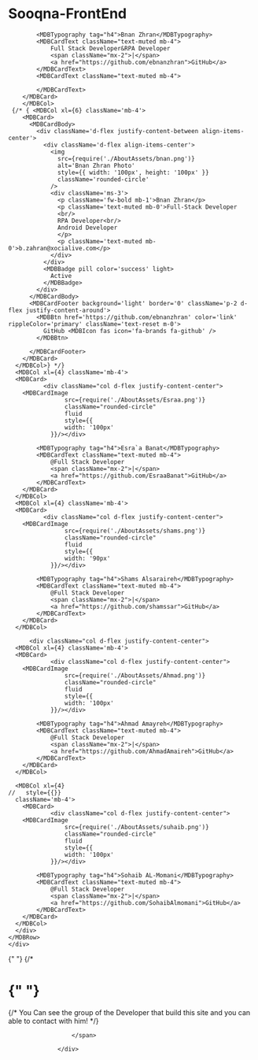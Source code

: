# Sooqna-FrontEnd

<div className="col d-flex justify-content-center">
    <MDBRow>
       <MDBCol xl={4} >
        <MDBCard>
            <div className="col d-flex justify-content-center">
        <MDBCardImage
                    src={require('./AboutAssets/bnan.png')}
                    className="rounded-circle"
                    fluid
                    style={{
                    width: '100px'
                }}/></div>
            
            <MDBTypography tag="h4">Bnan Zhran</MDBTypography>
            <MDBCardText className="text-muted mb-4">
                Full Stack Developer&RPA Developer
                <span className="mx-2">|</span>
                <a href="https://github.com/ebnanzhran">GitHub</a>
            </MDBCardText>
            <MDBCardText className="text-muted mb-4">

            </MDBCardText>
        </MDBCard>
        </MDBCol> 
     {/* { <MDBCol xl={6} className='mb-4'>
        <MDBCard>
          <MDBCardBody>
            <div className='d-flex justify-content-between align-items-center'>
              <div className='d-flex align-items-center'>
                <img
                  src={require('./AboutAssets/bnan.png')}
                  alt='Bnan Zhran Photo'
                  style={{ width: '100px', height: '100px' }}
                  className='rounded-circle'
                />
                <div className='ms-3'>
                  <p className='fw-bold mb-1'>Bnan Zhran</p>
                  <p className='text-muted mb-0'>Full-Stack Developer
                  <br/>
                  RPA Developer<br/>
                  Android Developer
                  </p>
                  <p className='text-muted mb-0'>b.zahran@xocialive.com</p>
                </div>
              </div>
              <MDBBadge pill color='success' light>
                Active
              </MDBBadge>
            </div>
          </MDBCardBody>
          <MDBCardFooter background='light' border='0' className='p-2 d-flex justify-content-around'>
            <MDBBtn href='https://github.com/ebnanzhran' color='link' rippleColor='primary' className='text-reset m-0'>
              GitHub <MDBIcon fas icon='fa-brands fa-github' />
            </MDBBtn>
           
          </MDBCardFooter>
        </MDBCard>
      </MDBCol>} */}
      <MDBCol xl={4} className='mb-4'>
      <MDBCard>
              <div className="col d-flex justify-content-center">
        <MDBCardImage
                    src={require('./AboutAssets/Esraa.png')}
                    className="rounded-circle"
                    fluid
                    style={{
                    width: '100px'
                }}/></div>
            
            <MDBTypography tag="h4">Esra`a Banat</MDBTypography>
            <MDBCardText className="text-muted mb-4">
                @Full Stack Developer
                <span className="mx-2">|</span>
                <a href="https://github.com/EsraaBanat">GitHub</a>
            </MDBCardText>
        </MDBCard>
      </MDBCol>
      <MDBCol xl={4} className='mb-4'>
      <MDBCard>
              <div className="col d-flex justify-content-center">
        <MDBCardImage
                    src={require('./AboutAssets/shams.png')}
                    className="rounded-circle"
                    fluid
                    style={{
                    width: '90px'
                }}/></div>
            
            <MDBTypography tag="h4">Shams Alsaraireh</MDBTypography>
            <MDBCardText className="text-muted mb-4">
                @Full Stack Developer
                <span className="mx-2">|</span>
                <a href="https://github.com/shamssar">GitHub</a>
            </MDBCardText>
        </MDBCard>
      </MDBCol>
      
          <div className="col d-flex justify-content-center">
      <MDBCol xl={4} className='mb-4'>
      <MDBCard>
                <div className="col d-flex justify-content-center">
        <MDBCardImage
                    src={require('./AboutAssets/Ahmad.png')}
                    className="rounded-circle"
                    fluid
                    style={{
                    width: '100px'
                }}/></div>
            
            <MDBTypography tag="h4">Ahmad Amayreh</MDBTypography>
            <MDBCardText className="text-muted mb-4">
                @Full Stack Developer
                <span className="mx-2">|</span>
                <a href="https://github.com/AhmadAmaireh">GitHub</a>
            </MDBCardText>
        </MDBCard>
      </MDBCol>
      
      <MDBCol xl={4}  
    //   style={{}}
      className='mb-4'>
        <MDBCard>
                <div className="col d-flex justify-content-center">
        <MDBCardImage
                    src={require('./AboutAssets/suhaib.png')}
                    className="rounded-circle"
                    fluid
                    style={{
                    width: '100px'
                }}/></div>
            
            <MDBTypography tag="h4">Sohaib AL-Momani</MDBTypography>
            <MDBCardText className="text-muted mb-4">
                @Full Stack Developer
                <span className="mx-2">|</span>
                <a href="https://github.com/SohaibAlmomani">GitHub</a>
            </MDBCardText>
        </MDBCard>
      </MDBCol>
      </div>
    </MDBRow>
    </div>
    


      
  <div className='profile-details-role'>
                      <span className='primary-text'>
                          {" "}
                          {/* <h1>
                            {" "}
                            <Typical
                            loop={Infinity}
                            steps={[
                                "Welcome To Sooqna Website",
                                3000,
                                "Full Stack Squad",
                                3000,
                                // "Contact with us to if you need the site.",
                                3000,
                                // "We have a multi services.",
                                3000,
                            ]}
                            />
                          </h1>
                          {/* <span className='profile-role-tagline'>
                              You Can see the group of the Developer that build this site and you can able to contact with him!
                          </span> */}

                      </span>

                  </div>